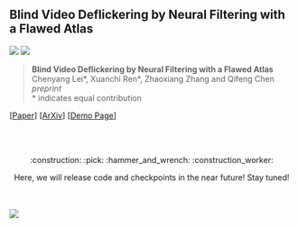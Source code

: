 ## Blind Video Deflickering by Neural Filtering with a Flawed Atlas

<a href="https://arxiv.org/abs/2102.10543"><img src="https://img.shields.io/badge/arXiv-2102.10543-b31b1b.svg"></a>
<a href="https://opensource.org/licenses/MIT"><img src="https://img.shields.io/badge/License-MIT-yellow.svg"></a>

> **Blind Video Deflickering by Neural Filtering with a Flawed Atlas** <br>
> Chenyang Lei*, Xuanchi Ren*, Zhaoxiang Zhang and Qifeng Chen <br>
> *preprint*<br>
> \* indicates equal contribution 

[[Paper]()]
[[ArXiv]()]
[[Demo Page](https://chenyanglei.github.io/deflicker/)]
<!-- [[Appendix](https://xuanchiren.com/pub/DisCo_appendix.pdf)] -->

<br><br>
<p align="center">:construction: :pick: :hammer_and_wrench: :construction_worker:</p>
<p align="center">Here, we will release code and checkpoints in the near future! Stay tuned!</p>
<br><br>



<img src="demo.gif"/> 
